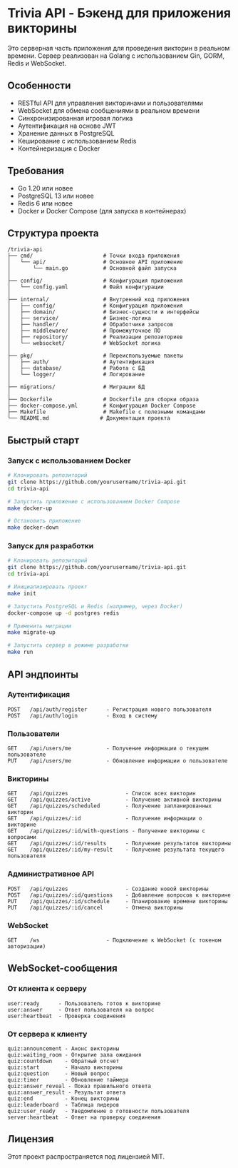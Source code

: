 # Trivia API - Бэкенд для приложения викторины

Это серверная часть приложения для проведения викторин в реальном времени. Сервер реализован на Golang с использованием Gin, GORM, Redis и WebSocket.

## Особенности

- RESTful API для управления викторинами и пользователями
- WebSocket для обмена сообщениями в реальном времени
- Синхронизированная игровая логика
- Аутентификация на основе JWT
- Хранение данных в PostgreSQL
- Кеширование с использованием Redis
- Контейнеризация с Docker

## Требования

- Go 1.20 или новее
- PostgreSQL 13 или новее
- Redis 6 или новее
- Docker и Docker Compose (для запуска в контейнерах)

## Структура проекта

```
/trivia-api
├── cmd/                      # Точки входа приложения
│   └── api/                  # Основное API приложение
│       └── main.go           # Основной файл запуска
│
├── config/                   # Конфигурация приложения
│   └── config.yaml           # Файл конфигурации
│
├── internal/                 # Внутренний код приложения
│   ├── config/               # Конфигурация приложения
│   ├── domain/               # Бизнес-сущности и интерфейсы
│   ├── service/              # Бизнес-логика
│   ├── handler/              # Обработчики запросов
│   ├── middleware/           # Промежуточное ПО
│   ├── repository/           # Реализации репозиториев
│   └── websocket/            # WebSocket логика
│
├── pkg/                      # Переиспользуемые пакеты
│   ├── auth/                 # Аутентификация
│   ├── database/             # Работа с БД
│   └── logger/               # Логирование
│
├── migrations/               # Миграции БД
│
├── Dockerfile                # Dockerfile для сборки образа
├── docker-compose.yml        # Конфигурация Docker Compose
├── Makefile                  # Makefile с полезными командами
└── README.md                # Документация проекта
```

## Быстрый старт

### Запуск с использованием Docker

```bash
# Клонировать репозиторий
git clone https://github.com/yourusername/trivia-api.git
cd trivia-api

# Запустить приложение с использованием Docker Compose
make docker-up

# Остановить приложение
make docker-down
```

### Запуск для разработки

```bash
# Клонировать репозиторий
git clone https://github.com/yourusername/trivia-api.git
cd trivia-api

# Инициализировать проект
make init

# Запустить PostgreSQL и Redis (например, через Docker)
docker-compose up -d postgres redis

# Применить миграции
make migrate-up

# Запустить сервер в режиме разработки
make run
```

## API эндпоинты

### Аутентификация

```
POST   /api/auth/register      - Регистрация нового пользователя
POST   /api/auth/login         - Вход в систему
```

### Пользователи

```
GET    /api/users/me           - Получение информации о текущем пользователе
PUT    /api/users/me           - Обновление информации о пользователе
```

### Викторины

```
GET    /api/quizzes                  - Список всех викторин
GET    /api/quizzes/active           - Получение активной викторины
GET    /api/quizzes/scheduled        - Получение запланированных викторин
GET    /api/quizzes/:id              - Получение информации о викторине
GET    /api/quizzes/:id/with-questions - Получение викторины с вопросами
GET    /api/quizzes/:id/results      - Получение результатов викторины
GET    /api/quizzes/:id/my-result    - Получение результата текущего пользователя
```

### Административное API

```
POST   /api/quizzes                  - Создание новой викторины
POST   /api/quizzes/:id/questions    - Добавление вопросов к викторине
PUT    /api/quizzes/:id/schedule     - Планирование времени викторины
PUT    /api/quizzes/:id/cancel       - Отмена викторины
```

### WebSocket

```
GET    /ws                     - Подключение к WebSocket (с токеном авторизации)
```

## WebSocket-сообщения

### От клиента к серверу

```
user:ready      - Пользователь готов к викторине
user:answer     - Ответ пользователя на вопрос
user:heartbeat  - Проверка соединения
```

### От сервера к клиенту

```
quiz:announcement - Анонс викторины
quiz:waiting_room - Открытие зала ожидания
quiz:countdown    - Обратный отсчет
quiz:start        - Начало викторины
quiz:question     - Новый вопрос
quiz:timer        - Обновление таймера
quiz:answer_reveal - Показ правильного ответа
quiz:answer_result - Результат ответа
quiz:end          - Конец викторины
quiz:leaderboard  - Таблица лидеров
quiz:user_ready   - Уведомление о готовности пользователя
server:heartbeat  - Ответ на проверку соединения
```

## Лицензия

Этот проект распространяется под лицензией MIT.